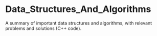 # Data_Structures_And_Algorithms

A summary of important data structures and algorithms, with relevant problems and solutions (C++ code).
